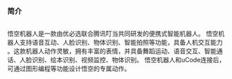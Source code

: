 ###  简介
![]()

悟空机器人是一款由优必选联合腾讯叮当共同研发的便携式智能机器人。
悟空机器人支持语音互动、人脸识别、物体识别、智能拍照等功能，具备人机交互能力 。这款机器人动作灵敏，拥有丰富的表情，并具备舞蹈运动、语音交互、智能通话、人脸识别、绘本识别、视频监控、物体识别。
悟空机器人和uCode连接后，可通过图形编程等功能设计悟空的专属动作。
